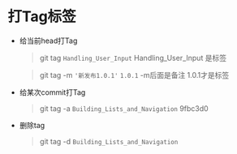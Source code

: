 # 打Tag标签

- 给当前head打Tag

  > git tag `Handling_User_Input`   Handling_User_Input 是标签

  > git tag -m `'新发布1.0.1'` `1.0.1`   -m后面是备注 1.0.1才是标签

- 给某次commit打Tag

  > git tag -a `Building_Lists_and_Navigation` 9fbc3d0

- 删除tag 

  > git tag -d `Building_Lists_and_Navigation`